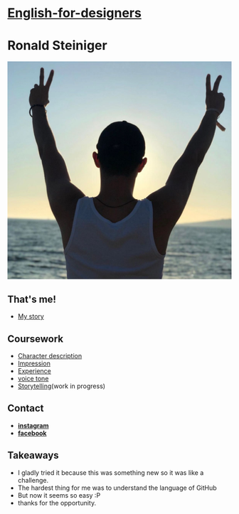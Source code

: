 # [English-for-designers](https://github.com/RonaldRonno/english-for-designers/blob/main/README.md)

# Ronald Steiniger

![Photo ME](freedomRono.jpeg) 

## That's me!

- [My story](https://github.com/RonaldRonno/english-for-designers/blob/main/03-aboutness/index.md)

## Coursework 
- [Character description](https://github.com/RonaldRonno/english-for-designers/blob/main/01-character-description/index.md)
- [Impression](https://github.com/RonaldRonno/english-for-designers/blob/main/02-impression/index.md)
- [Experience](https://github.com/RonaldRonno/english-for-designers/blob/main/04-experience/index.md)
- [voice tone](https://github.com/RonaldRonno/english-for-designers/blob/main/05-voice-tone/index.md)
- [Storytelling](https://github.com/RonaldRonno/english-for-designers/tree/main/06-storytelling)(work in progress)

## Contact

- **[instagram](https://www.instagram.com/ronald_steiniger/)**
- **[facebook](https://www.facebook.com/ronald.steiniger)**

## Takeaways
- I gladly tried it because this was something new so it was like a challenge. 
- The hardest thing for me was to understand the language of GitHub
- But now it seems so easy :P
- thanks for the opportunity.

